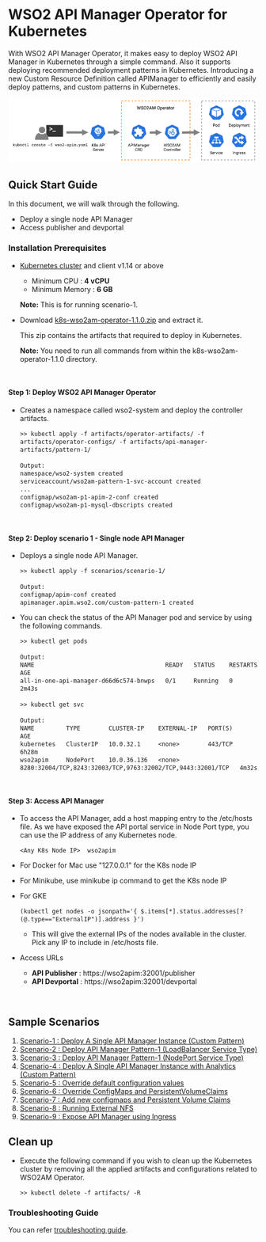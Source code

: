 # WSO2 API Manager Operator for Kubernetes

With WSO2 API Manager Operator, it makes easy to deploy WSO2 API Manager in Kubernetes through a simple command. Also it supports deploying recommended deployment patterns in Kubernetes. Introducing a new Custom Resource Definition called APIManager to efficiently and easily deploy patterns, and custom patterns in Kubernetes.

![K8S CRD workflow](../images/wso2am-operator.png "K8S CRD workflow")

## Quick Start Guide

In this document, we will walk through the following.
* Deploy a single node API Manager
* Access publisher and devportal

### Installation Prerequisites

* [Kubernetes cluster](https://kubernetes.io/docs/setup/) and client v1.14 or above
    * Minimum CPU : **4 vCPU** 
    * Minimum Memory : **6 GB** <br>
    
    **Note:** This is for running scenario-1.

* Download [k8s-wso2am-operator-1.1.0.zip](https://github.com/wso2/k8s-wso2am-operator/releases/download/v1.1.0/k8s-wso2am-operator-1.1.0.zip) and extract it. 

    This zip contains the artifacts that required to deploy in Kubernetes.

    **Note:** You need to run all commands from within the k8s-wso2am-operator-1.1.0 directory.

<br>

#### Step 1: Deploy WSO2 API Manager Operator

- Creates a namespace called wso2-system and deploy the controller artifacts.

    ``` 
    >> kubectl apply -f artifacts/operator-artifacts/ -f artifacts/operator-configs/ -f artifacts/api-manager-artifacts/pattern-1/
    
    Output: 
    namespace/wso2-system created
    serviceaccount/wso2am-pattern-1-svc-account created
    ...
    configmap/wso2am-p1-apim-2-conf created
    configmap/wso2am-p1-mysql-dbscripts created
    ```
<br>

#### Step 2: Deploy scenario 1 - Single node API Manager

- Deploys a single node API Manager.

    ```
    >> kubectl apply -f scenarios/scenario-1/
    
    Output:
    configmap/apim-conf created
    apimanager.apim.wso2.com/custom-pattern-1 created
    ```

* You can check the status of the API Manager pod and service by using the following commands.
    
    ```
    >> kubectl get pods
    
    Output:
    NAME                                     READY   STATUS    RESTARTS   AGE
    all-in-one-api-manager-d66d6c574-bnwps   0/1     Running   0          2m43s
    
    >> kubectl get svc
    
    Output:
    NAME         TYPE        CLUSTER-IP    EXTERNAL-IP   PORT(S)                                                       AGE
    kubernetes   ClusterIP   10.0.32.1     <none>        443/TCP                                                       6h28m
    wso2apim     NodePort    10.0.36.136   <none>        8280:32004/TCP,8243:32003/TCP,9763:32002/TCP,9443:32001/TCP   4m32s
    ```
<br>

#### Step 3: Access API Manager

- To access the API Manager, add a host mapping entry to the /etc/hosts file. As we have exposed the API portal service in Node Port type, you can use the IP address of any Kubernetes node.

    ```
    <Any K8s Node IP>  wso2apim
    ```

- For Docker for Mac use "127.0.0.1" for the K8s node IP
- For Minikube, use minikube ip command to get the K8s node IP
- For GKE
    ```
    (kubectl get nodes -o jsonpath='{ $.items[*].status.addresses[?(@.type=="ExternalIP")].address }')
    ```
    - This will give the external IPs of the nodes available in the cluster. Pick any IP to include in /etc/hosts file.
  
- Access URLs 
    - **API Publisher** : https://wso2apim:32001/publisher 
    - **API Devportal** : https://wso2apim:32001/devportal 
       
<br>

## Sample Scenarios

1. [Scenario-1 : Deploy A Single API Manager Instance (Custom Pattern)](../../scenarios/scenario-1)
2. [Scenario-2 : Deploy API Manager Pattern-1 (LoadBalancer Service Type)](../../scenarios/scenario-2)
3. [Scenario-3 : Deploy API Manager Pattern-1 (NodePort Service Type)](../../scenarios/scenario-3)
4. [Scenario-4 : Deploy A Single API Manager Instance with Analytics (Custom Pattern)](../../scenarios/scenario-4)
5. [Scenario-5 : Override default configuration values](../../scenarios/scenario-5)
6. [Scenario-6 : Override ConfigMaps and PersistentVolumeClaims](../../scenarios/scenario-6)
7. [Scenario-7 : Add new configmaps and Persistent Volume Claims](../../scenarios/scenario-7)
8. [Scenario-8 : Running External NFS](../../scenarios/scenario-8)
9. [Scenario-9 : Expose API Manager using Ingress](../../scenarios/scenario-9)

## Clean up

- Execute the following command if you wish to clean up the Kubernetes cluster by removing all the applied artifacts and configurations related to WSO2AM Operator.

    ```
    >> kubectl delete -f artifacts/ -R
    ```

### Troubleshooting Guide

You can refer [troubleshooting guide](../Troubleshooting/troubleshooting.md).

  
